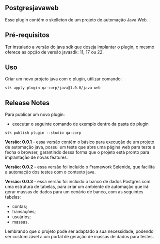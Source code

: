 ## Postgresjavaweb

 Esse plugin contém o skelleton de um projeto de automação Java Web.

## Pré-requisitos

Ter instalado a versão do java sdk que deseja implantar o plugin, o mesmo oferece as opção de versão javasdk: 11, 17  ou 22.

## Uso

Criar um novo projeto java com o plugin, utilizar comando:

```
stk apply plugin qa-corp/java@1.0.0/java-web
```

## Release Notes

Para publicar um novo plugin:

* executar o seguinte comando de exemplo dentro da pasta do plugin

```
stk publish plugin --studio qa-corp
```

**Versão: 0.0.1** - essa versão contém o básico para execução de um projeto de automação java, possui um teste que abre uma página web para teste e fecha o browser, garantindo dessa forma que o projeto está pronto para implantação de novas features.

**Versão: 0.0.2** - essa versão foi incluído o Framework Selenide, que facilita a automação dos testes com o contexto java.

**Versão: 0.0.3** - essa versão foi incluído o banco de dados Postgres com uma estrutura de tabelas, para criar um ambiente de automação que irá gerar massas de dados para um cenário de banco, com as seguintes tabelas:

- contas;
- transações;
- usuários;
- massas.

Lembrando que o projeto pode ser adaptado a sua necessidade, podendo ser customizável a um portal de geração de massas de dados para testes.
